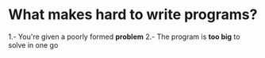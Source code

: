 


# What makes hard to write programs?


1.- You're given a poorly formed **problem**
2.- The program is **too big** to solve in one go 

